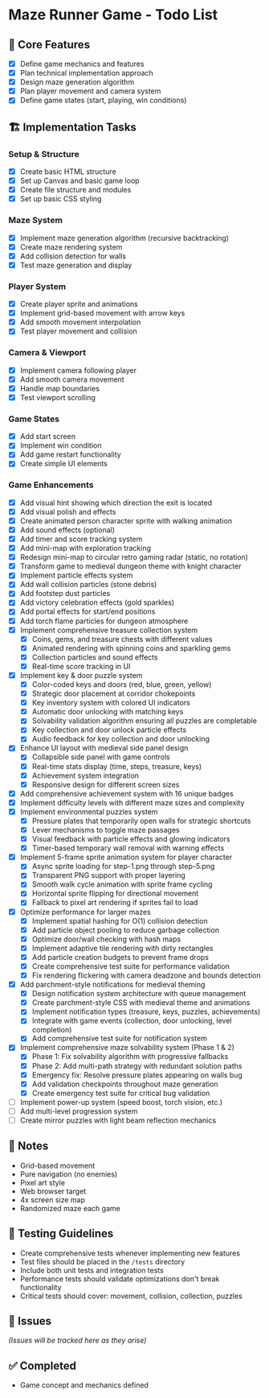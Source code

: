 # Maze Runner Game - Todo List

## 🎯 Core Features
- [x] Define game mechanics and features
- [x] Plan technical implementation approach
- [x] Design maze generation algorithm
- [x] Plan player movement and camera system
- [x] Define game states (start, playing, win conditions)

## 🏗️ Implementation Tasks
### Setup & Structure
- [x] Create basic HTML structure
- [x] Set up Canvas and basic game loop
- [x] Create file structure and modules
- [x] Set up basic CSS styling

### Maze System
- [x] Implement maze generation algorithm (recursive backtracking)
- [x] Create maze rendering system
- [x] Add collision detection for walls
- [x] Test maze generation and display

### Player System
- [x] Create player sprite and animations
- [x] Implement grid-based movement with arrow keys
- [x] Add smooth movement interpolation
- [x] Test player movement and collision

### Camera & Viewport
- [x] Implement camera following player
- [x] Add smooth camera movement
- [x] Handle map boundaries
- [x] Test viewport scrolling

### Game States
- [x] Add start screen
- [x] Implement win condition
- [x] Add game restart functionality
- [x] Create simple UI elements

### Game Enhancements
- [x] Add visual hint showing which direction the exit is located
- [x] Add visual polish and effects
- [x] Create animated person character sprite with walking animation
- [x] Add sound effects (optional)
- [x] Add timer and score tracking system
- [x] Add mini-map with exploration tracking
- [x] Redesign mini-map to circular retro gaming radar (static, no rotation)
- [x] Transform game to medieval dungeon theme with knight character
- [x] Implement particle effects system
- [x] Add wall collision particles (stone debris)
- [x] Add footstep dust particles
- [x] Add victory celebration effects (gold sparkles)
- [x] Add portal effects for start/end positions
- [x] Add torch flame particles for dungeon atmosphere
- [x] Implement comprehensive treasure collection system
  - [x] Coins, gems, and treasure chests with different values
  - [x] Animated rendering with spinning coins and sparkling gems
  - [x] Collection particles and sound effects
  - [x] Real-time score tracking in UI
- [x] Implement key & door puzzle system
  - [x] Color-coded keys and doors (red, blue, green, yellow)
  - [x] Strategic door placement at corridor chokepoints
  - [x] Key inventory system with colored UI indicators
  - [x] Automatic door unlocking with matching keys
  - [x] Solvability validation algorithm ensuring all puzzles are completable
  - [x] Key collection and door unlock particle effects
  - [x] Audio feedback for key collection and door unlocking
- [x] Enhance UI layout with medieval side panel design
  - [x] Collapsible side panel with game controls
  - [x] Real-time stats display (time, steps, treasure, keys)
  - [x] Achievement system integration
  - [x] Responsive design for different screen sizes
- [x] Add comprehensive achievement system with 16 unique badges
- [x] Implement difficulty levels with different maze sizes and complexity
- [x] Implement environmental puzzles system
  - [x] Pressure plates that temporarily open walls for strategic shortcuts
  - [x] Lever mechanisms to toggle maze passages
  - [x] Visual feedback with particle effects and glowing indicators
  - [x] Timer-based temporary wall removal with warning effects
- [x] Implement 5-frame sprite animation system for player character
  - [x] Async sprite loading for step-1.png through step-5.png
  - [x] Transparent PNG support with proper layering
  - [x] Smooth walk cycle animation with sprite frame cycling
  - [x] Horizontal sprite flipping for directional movement
  - [x] Fallback to pixel art rendering if sprites fail to load
- [x] Optimize performance for larger mazes
  - [x] Implement spatial hashing for O(1) collision detection
  - [x] Add particle object pooling to reduce garbage collection
  - [x] Optimize door/wall checking with hash maps
  - [x] Implement adaptive tile rendering with dirty rectangles
  - [x] Add particle creation budgets to prevent frame drops
  - [x] Create comprehensive test suite for performance validation
  - [x] Fix rendering flickering with camera deadzone and bounds detection
- [x] Add parchment-style notifications for medieval theming
  - [x] Design notification system architecture with queue management
  - [x] Create parchment-style CSS with medieval theme and animations
  - [x] Implement notification types (treasure, keys, puzzles, achievements)
  - [x] Integrate with game events (collection, door unlocking, level completion)
  - [x] Add comprehensive test suite for notification system
- [x] Implement comprehensive maze solvability system (Phase 1 & 2)
  - [x] Phase 1: Fix solvability algorithm with progressive fallbacks
  - [x] Phase 2: Add multi-path strategy with redundant solution paths
  - [x] Emergency fix: Resolve pressure plates appearing on walls bug
  - [x] Add validation checkpoints throughout maze generation
  - [x] Create emergency test suite for critical bug validation
- [ ] Implement power-up system (speed boost, torch vision, etc.)
- [ ] Add multi-level progression system
- [ ] Create mirror puzzles with light beam reflection mechanics

## 📝 Notes
- Grid-based movement
- Pure navigation (no enemies)  
- Pixel art style
- Web browser target
- 4x screen size map
- Randomized maze each game

## 🧪 Testing Guidelines
- Create comprehensive tests whenever implementing new features
- Test files should be placed in the `/tests` directory
- Include both unit tests and integration tests
- Performance tests should validate optimizations don't break functionality
- Critical tests should cover: movement, collision, collection, puzzles

## 🐛 Issues
_(Issues will be tracked here as they arise)_

## ✅ Completed
- Game concept and mechanics defined